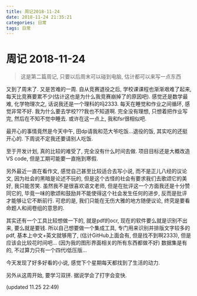 ```yaml
---
title: 周记2018-11-24
date: 2018-11-24 21:35:21
categories: 日常
tags: 日常
---
```


# 周记 2018-11-24

> 这是第二篇周记, 只要以后周末可以碰到电脑, 估计都可以来写一点东西

又到了周末了. 又是苦难的一周. 自从竞赛退役之后, 学校课课程也渐渐艰难了起来, 每天比竞赛要累不少(估计这也是为什么我竞赛崩掉了的原因吧). 感觉还是数学最难, 化学物理次之, 话说我还是一个理科的吗2333. 每天在睡觉和作业之间循环, 感觉非常不好. 我为什么要去学校???我也不知道啊. 完全没有理想, 只想着把作业写完, 然后在不知不觉中睡去. 或许在这一点上, 我和fsr很相似吧. 

最开心的事情竟然是今天中午, 田dp请我和范大爷吃饭...退役的饭, 其实吃的还挺开心的. 下周说不定我还要请别人吃饭. 

至于开发计划, 真的比较的难受了, 完全没有什么时间去做. 项目目标还是大概改造VS code, 但是工期可能要一直拖到寒假. 

另外最近一直在看作文, 感觉自己甚至比较适合去写小说, 而不是正儿八经的议论文, 因为社会的黑暗是论述不玩的, 但是这个古怪的社会有要求我们去歌颂它的美好, 我只能苦笑. 虽然我不是很喜欢语文老师, 但是在批评这一个方面我还是十分赞同它的, 毕竟一味的歌颂和鼓励并不能使得这个社会发生任何的进步, 反而是批评才能够让它不断前行. 可悲的是, 我们只能在无伤大雅的地方随便议论, 终究是要看命题人和阅卷组的意思的. 

其实还有一个工具比较想做一下的, 就是pdf的ocr, 现在的软件要么就是识别不出来, 要么就是要钱. 所以自己想要做一个集成工具, 专门用来识别并排版文字较多的pdf, 基本上中文+英文就够用了, (估计GitHub上面会有, 但是找不到啊2333), 但是应该会比较花时间吧... (因为我的图形界面相关的所有东西都做不好) 数据集是有的, 不过算力只有一个四代i低压版...

今天发现了好多好看的小说, 感觉下个星期每天都找到了生活的动力.

另外从这周开始, 要学习双拼. 据说学会了打字会变快. 

(updated 11.25 22:49)